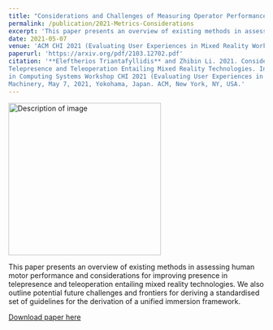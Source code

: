 ```yaml
---
title: "Considerations and Challenges of Measuring Operator Performance in Telepresence and Teleoperation Entailing Mixed Reality Technologies"
permalink: /publication/2021-Metrics-Considerations
excerpt: 'This paper presents an overview of existing methods in assessing human motor performance and considerations for improving presence in telepresence and teleoperation entailing mixed reality technologies. We also outline potential future challenges and frontiers for deriving a standardised set of guidelines for the derivation of a unified immersion framework.'
date: 2021-05-07
venue: 'ACM CHI 2021 (Evaluating User Experiences in Mixed Reality Workshop)'
paperurl: 'https://arxiv.org/pdf/2103.12702.pdf'
citation: '**Eleftherios Triantafyllidis** and Zhibin Li. 2021. Considerations and Challenges of Measuring Operator Performance in
Telepresence and Teleoperation Entailing Mixed Reality Technologies. In CHI Conference on Human Factors
in Computing Systems Workshop CHI 2021 (Evaluating User Experiences in Mixed Reality). Association for Computing
Machinery, May 7, 2021, Yokohama, Japan. ACM, New York, NY, USA.'
---
```

<img src="/images/500x300.png" alt="Description of image" width="300"/>

This paper presents an overview of existing methods in assessing human motor performance and considerations for improving presence in telepresence and teleoperation entailing mixed reality technologies. We also outline potential future challenges and frontiers for deriving a standardised set of guidelines for the derivation of a unified immersion framework.

[Download paper here](https://arxiv.org/pdf/2103.12702.pdf)

